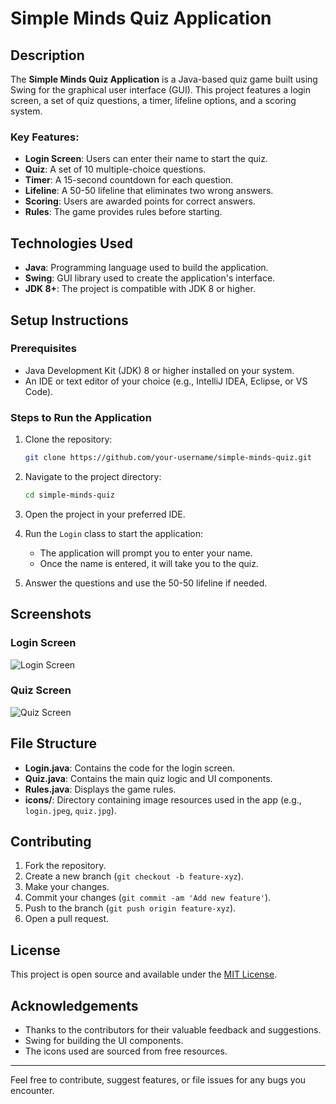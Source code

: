 # Simple Minds Quiz Application

## Description

The **Simple Minds Quiz Application** is a Java-based quiz game built using Swing for the graphical user interface (GUI). This project features a login screen, a set of quiz questions, a timer, lifeline options, and a scoring system.

### Key Features:
- **Login Screen**: Users can enter their name to start the quiz.
- **Quiz**: A set of 10 multiple-choice questions.
- **Timer**: A 15-second countdown for each question.
- **Lifeline**: A 50-50 lifeline that eliminates two wrong answers.
- **Scoring**: Users are awarded points for correct answers.
- **Rules**: The game provides rules before starting.

## Technologies Used

- **Java**: Programming language used to build the application.
- **Swing**: GUI library used to create the application's interface.
- **JDK 8+**: The project is compatible with JDK 8 or higher.

## Setup Instructions

### Prerequisites
- Java Development Kit (JDK) 8 or higher installed on your system.
- An IDE or text editor of your choice (e.g., IntelliJ IDEA, Eclipse, or VS Code).

### Steps to Run the Application

1. Clone the repository:
    ```bash
    git clone https://github.com/your-username/simple-minds-quiz.git
    ```

2. Navigate to the project directory:
    ```bash
    cd simple-minds-quiz
    ```

3. Open the project in your preferred IDE.

4. Run the `Login` class to start the application:
    - The application will prompt you to enter your name.
    - Once the name is entered, it will take you to the quiz.
    
5. Answer the questions and use the 50-50 lifeline if needed.

## Screenshots

### Login Screen
![Login Screen](screenshots/login_screen.png)

### Quiz Screen
![Quiz Screen](screenshots/quiz_screen.png)

## File Structure

- **Login.java**: Contains the code for the login screen.
- **Quiz.java**: Contains the main quiz logic and UI components.
- **Rules.java**: Displays the game rules.
- **icons/**: Directory containing image resources used in the app (e.g., `login.jpeg`, `quiz.jpg`).

## Contributing

1. Fork the repository.
2. Create a new branch (`git checkout -b feature-xyz`).
3. Make your changes.
4. Commit your changes (`git commit -am 'Add new feature'`).
5. Push to the branch (`git push origin feature-xyz`).
6. Open a pull request.

## License

This project is open source and available under the [MIT License](LICENSE).

## Acknowledgements

- Thanks to the contributors for their valuable feedback and suggestions.
- Swing for building the UI components.
- The icons used are sourced from free resources.

---

Feel free to contribute, suggest features, or file issues for any bugs you encounter.
